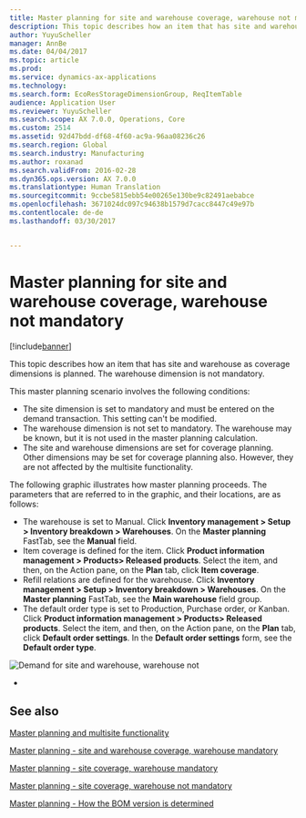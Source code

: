 ```yaml
---
title: Master planning for site and warehouse coverage, warehouse not mandatory
description: This topic describes how an item that has site and warehouse as coverage dimensions is planned. The warehouse dimension is not mandatory.
author: YuyuScheller
manager: AnnBe
ms.date: 04/04/2017
ms.topic: article
ms.prod: 
ms.service: dynamics-ax-applications
ms.technology: 
ms.search.form: EcoResStorageDimensionGroup, ReqItemTable
audience: Application User
ms.reviewer: YuyuScheller
ms.search.scope: AX 7.0.0, Operations, Core
ms.custom: 2514
ms.assetid: 92d47bdd-df68-4f60-ac9a-96aa08236c26
ms.search.region: Global
ms.search.industry: Manufacturing
ms.author: roxanad
ms.search.validFrom: 2016-02-28
ms.dyn365.ops.version: AX 7.0.0
ms.translationtype: Human Translation
ms.sourcegitcommit: 9ccbe5815ebb54e00265e130be9c82491aebabce
ms.openlocfilehash: 3671024dc097c94638b1579d7cacc8447c49e97b
ms.contentlocale: de-de
ms.lasthandoff: 03/30/2017


---
```


# <a name="master-planning-for-site-and-warehouse-coverage-warehouse-not-mandatory"></a>Master planning for site and warehouse coverage, warehouse not mandatory

[!include[banner](../includes/banner.md)]


This topic describes how an item that has site and warehouse as coverage dimensions is planned. The warehouse dimension is not mandatory.

This master planning scenario involves the following conditions:

-   The site dimension is set to mandatory and must be entered on the demand transaction. This setting can't be modified.
-   The warehouse dimension is not set to mandatory. The warehouse may be known, but it is not used in the master planning calculation.
-   The site and warehouse dimensions are set for coverage planning. Other dimensions may be set for coverage planning also. However, they are not affected by the multisite functionality.

The following graphic illustrates how master planning proceeds. The parameters that are referred to in the graphic, and their locations, are as follows:
-   The warehouse is set to Manual. Click **Inventory management &gt; Setup &gt; Inventory breakdown &gt; Warehouses**. On the **Master planning** FastTab, see the **Manual** field.
-   Item coverage is defined for the item. Click **Product information management &gt; Products&gt; Released products**. Select the item, and then, on the Action pane, on the **Plan** tab, click **Item coverage**.
-   Refill relations are defined for the warehouse. Click **Inventory management &gt; Setup &gt; Inventory breakdown &gt; Warehouses**. On the **Master planning** FastTab, see the **Main warehouse** field group.
-   The default order type is set to Production, Purchase order, or Kanban. Click **Product information management &gt; Products&gt; Released products**. Select the item, and then, on the Action pane, on the **Plan** tab, click **Default order settings**. In the **Default order settings** form, see the **Default order type**.

![Demand for site and warehouse, warehouse not](./media/multisitedemandexplosionscenarioforsiteandwarehousecoveragewarehousenotmandatory.jpg)

 
-



<a name="see-also"></a>See also
--------

[Master planning and multisite functionality](master-plan-multisite-functionality.md)

[Master planning - site and warehouse coverage, warehouse mandatory](master-plan-site-warehouse-coverage-warehouse-mandatory.md)

[Master planning - site coverage, warehouse mandatory](master-plan-site-coverage-warehouse-mandatory.md)

[Master planning - site coverage, warehouse not mandatory](master-plan-site-coverage-warehouse-not-mandatory.md)

[Master planning - How the BOM version is determined](master-plan-bom-version-determined.md)




